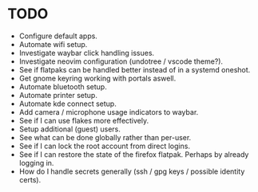 # TODO
 - Configure default apps.
 - Automate wifi setup.
 - Investigate waybar click handling issues.
 - Investigate neovim configuration (undotree / vscode theme?).
 - See if flatpaks can be handled better instead of in a systemd oneshot.
 - Get gnome keyring working with portals aswell.
 - Automate bluetooth setup.
 - Automate printer setup.
 - Automate kde connect setup.
 - Add camera / microphone usage indicators to waybar.
 - See if I can use flakes more effectively.
 - Setup additional (guest) users.
 - See what can be done globally rather than per-user.
 - See if I can lock the root account from direct logins.
 - See if I can restore the state of the firefox flatpak. Perhaps by already logging in.
 - How do I handle secrets generally (ssh / gpg keys / possible identity certs).
